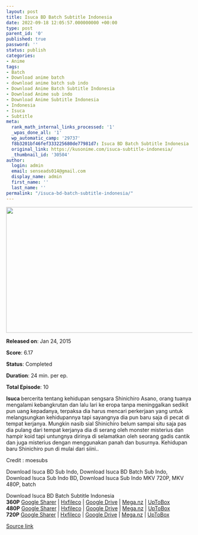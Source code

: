 ```yaml
---
layout: post
title: Isuca BD Batch Subtitle Indonesia
date: 2022-09-18 12:05:57.000000000 +00:00
type: post
parent_id: '0'
published: true
password: ''
status: publish
categories:
- Anime
tags:
- Batch
- Download anime batch
- download anime batch sub indo
- Download Anime Batch Subtitle Indonesia
- Download Anime sub indo
- Download Anime Subtitle Indonesia
- Indonesia
- Isuca
- Subtitle
meta:
  rank_math_internal_links_processed: '1'
  _wpas_done_all: '1'
  wp_automatic_camp: '29737'
  f8b3201bf46fef333225680de77981d7: Isuca BD Batch Subtitle Indonesia
  original_link: https://kusonime.com/isuca-subtitle-indonesia/
  _thumbnail_id: '30504'
author:
  login: admin
  email: senseads014@gmail.com
  display_name: admin
  first_name: ''
  last_name: ''
permalink: "/isuca-bd-batch-subtitle-indonesia/"
---
```

<p><img width="604" height="340" src="{{ site.baseurl }}/assets/2022/09/Isuca-604x340.jpg" class="attachment-thumb-large size-thumb-large wp-post-image" alt="" loading="lazy" title="Isuca BD Batch Subtitle Indonesia" srcset="https://kusonime.com/wp-content/uploads/2017/05/Isuca-604x340.jpg 604w, https://kusonime.com/wp-content/uploads/2017/05/Isuca-300x169.jpg 300w, https://kusonime.com/wp-content/uploads/2017/05/Isuca-768x432.jpg 768w, https://kusonime.com/wp-content/uploads/2017/05/Isuca-1024x576.jpg 1024w, https://kusonime.com/wp-content/uploads/2017/05/Isuca-520x293.jpg 520w, https://kusonime.com/wp-content/uploads/2017/05/Isuca.jpg 1920w" sizes="(max-width: 604px) 100vw, 604px" />
<p><b>Released on</b>: Jan 24, 2015</p>
<p>
<p><b>Score</b>: 6.17</p>
<p>
<p><b>Status</b>: Completed</p>
<p>
<p><b>Duration</b>: 24 min. per ep.</p>
<p>
<p><b>Total Episode</b>: 10</p>
<p>
<p><strong>Isuca </strong>bercerita tentang kehidupan sengsara Shinichiro Asano, orang tuanya mengalami kebangkrutan dan lalu lari ke eropa tanpa meninggalkan sedikit pun uang kepadanya, terpaksa dia harus mencari perkerjaan yang untuk melangsungkan kehidupannya tapi sayangnya dia pun baru saja di pecat di tempat kerjanya. Mungkin nasib sial Shinichiro belum sampai situ saja pas dia pulang dari tempat kerjanya dia di serang oleh monster misterius dan hampir koid tapi untungnya dirinya di selamatkan oleh seorang gadis cantik dan juga misterius dengan menggunakan panah dan busurnya. Kehidupan baru Shinichiro pun di mulai dari siini..</p>
<p>
<p>Credit : moesubs</p>
<p>
<p>Download Isuca BD Sub Indo, Download Isuca BD Batch Sub Indo, Download Isuca Sub Indo BD, Download Isuca Sub Indo MKV 720P, MKV 480P, batch</p>
<p>
<div class="smokeddl">
<div class="smokettl">Download Isuca BD Batch Subtitle Indonesia</div>
<div class="smokeurl"><strong>360P</strong> <a href="https://acefile.co/f/10589859/kusonime-isuca-bd-360p-rar" target="_blank" rel="noopener noreferrer">Google Sharer</a> | <a href="https://hxfile.co/750rxld0uofh" target="_blank" rel="noopener">Hxfileco</a> | <a href="https://drive.google.com/uc?export=download&amp;id=1ZAhG90sTjYYqJkb6VcBDRW8aOwTgUPRZ" target="_blank" rel="noopener noreferrer">Google Drive</a> | <a href="https://mega.nz/file/G5IQlBLB#Ma79yNcCw-xL0QbWM1-0gkmdp1l9pNVixb0fNNWiK7E">Mega.nz</a> | <a href="https://uptobox.com/iujg7pz8wei1" target="_blank" rel="noopener noreferrer">UpToBox</a></div>
<div class="smokeurl"><strong>480P</strong> <a href="https://acefile.co/f/10589833/kuso-isuca-bd-480p-rar" target="_blank" rel="noopener noreferrer">Google Sharer</a> | <a href="https://hxfile.co/a42tx02q6cne" target="_blank" rel="noopener">Hxfileco</a> | <a href="https://drive.google.com/uc?export=download&amp;id=1YkG6YI57zbEkiPI5BaJ98hekBiTA2_xN" target="_blank" rel="noopener noreferrer">Google Drive</a> | <a href="https://mega.nz/#!cOIGASDR!JOKPBffDcFKRL3u2Yf_bZRFUY_aKd2YGgkzgrnW4CNQ">Mega.nz</a> | <a href="https://uptobox.com/98svnapmehrn" target="_blank" rel="noopener noreferrer">UpToBox</a></div>
<div class="smokeurl"><strong>720P</strong> <a href="https://acefile.co/f/10590044/_kuso__isuca_bd_720p-rar" target="_blank" rel="noopener noreferrer">Google Sharer</a> | <a href="https://hxfile.co/ls43wo236sj6" target="_blank" rel="noopener">Hxfileco</a> | <a href="https://drive.google.com/uc?export=download&amp;id=1k-OI1W90Kx10Qn8-_sKjwKb4DKJPz6oJ" target="_blank" rel="noopener noreferrer">Google Drive</a> | <a href="https://mega.nz/#!NLh3CTaC!FCWJsNWeQ3rIcO8w-EiUMQRUWdYNgaIRBFx-Zygf6EA">Mega.nz</a> | <a href="https://uptobox.com/wz5gijblyvm5" target="_blank" rel="noopener noreferrer">UpToBox</a></div>
</div>
<p><a href="https://kusonime.com/isuca-subtitle-indonesia/">Source link </a></p>
